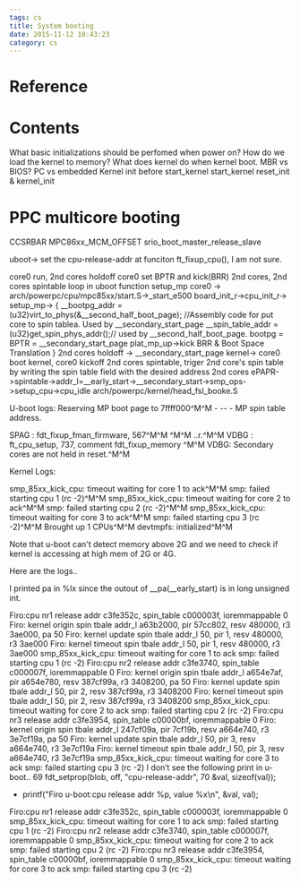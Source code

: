 ```yaml
---
tags: cs
title: System booting
date: 2015-11-12 10:43:23
category: cs
---
```


# Reference

# Contents
What basic initializations should be perfomed when power on?
How do we load the kernel to memory?
What does kernel do when kernel boot.
MBR vs BIOS?
PC vs embedded
Kernel init 
before start_kernel
start_kernel
reset_init & kernel_init



# PPC multicore booting
CCSRBAR
MPC86xx_MCM_OFFSET
srio_boot_master_release_slave

uboot->
set the cpu-release-addr at funciton ft_fixup_cpu(), I am not sure.

core0 run, 2nd cores holdoff
core0 set BPTR and kick(BRR) 2nd cores, 2nd cores spintable loop in uboot function setup_mp
core0 -> arch/powerpc/cpu/mpc85xx/start.S->_start_e500
board_init_r->cpu_init_r-> setup_mp-> {
__bootpg_addr = (u32)virt_to_phys(&__second_half_boot_page); //Assembly code for put core to spin tablea. Used by __secondary_start_page
__spin_table_addr = (u32)get_spin_phys_addr();// used by __second_half_boot_page.
bootpg = BPTR = __secondary_start_page
plat_mp_up->kick BRR & Boot Space Translation
}
2nd cores holdoff -> __secondary_start_page
kernel->
core0 boot kernel, core0 kickoff 2nd cores spintable, triger 2nd core's spin table by writing  the spin table field with the desired address
2nd cores ePAPR->spintable->addr_l=__early_start->__secondary_start->smp_ops->setup_cpu->cpu_idle
arch/powerpc/kernel/head_fsl_booke.S

U-boot logs:
Reserving MP boot page to 7ffff000^M^M - --   -   MP spin table
address.


SPAG : fdt_fixup_fman_firmware, 567^M^M
^M^M
..r.^M^M
VDBG : ft_cpu_setup, 737, comment fdt_fixup_memory ^M^M
VDBG: Secondary cores are not held in reset.^M^M



Kernel Logs:

smp_85xx_kick_cpu: timeout waiting for core 1 to ack^M^M
smp: failed starting cpu 1 (rc -2)^M^M
smp_85xx_kick_cpu: timeout waiting for core 2 to ack^M^M
smp: failed starting cpu 2 (rc -2)^M^M
smp_85xx_kick_cpu: timeout waiting for core 3 to ack^M^M
smp: failed starting cpu 3 (rc -2)^M^M
Brought up 1 CPUs^M^M
devtmpfs: initialized^M^M

Note that u-boot can't detect  memory above 2G and we need to check
if kernel is accessing at high mem of 2G or 4G.




Here are the logs..


I printed pa in %lx since the outout of __pa(__early_start) is in long unsigned int.

Firo:cpu nr1 release addr c3fe352c, spin_table c000003f, ioremmappable 0
Firo: kernel origin spin tbale addr_l a63b2000, pir 57cc802, resv 480000, r3 3ae000, pa 50
Firo: kernel update spin tbale addr_l 50, pir 1, resv 480000, r3 3ae000
Firo: kernel timeout spin tbale addr_l 50, pir 1, resv 480000, r3 3ae000
smp_85xx_kick_cpu: timeout waiting for core 1 to ack
smp: failed starting cpu 1 (rc -2)
Firo:cpu nr2 release addr c3fe3740, spin_table c000007f, ioremmappable 0
Firo: kernel origin spin tbale addr_l a654e7af, pir a654e780, resv 387cf99a, r3 3408200, pa 50
Firo: kernel update spin tbale addr_l 50, pir 2, resv 387cf99a, r3 3408200
Firo: kernel timeout spin tbale addr_l 50, pir 2, resv 387cf99a, r3 3408200
smp_85xx_kick_cpu: timeout waiting for core 2 to ack
smp: failed starting cpu 2 (rc -2)
Firo:cpu nr3 release addr c3fe3954, spin_table c00000bf, ioremmappable 0
Firo: kernel origin spin tbale addr_l 247cf09a, pir 7cf19b, resv a664e740, r3 3e7cf19a, pa 50
Firo: kernel update spin tbale addr_l 50, pir 3, resv a664e740, r3 3e7cf19a
Firo: kernel timeout spin tbale addr_l 50, pir 3, resv a664e740, r3 3e7cf19a
smp_85xx_kick_cpu: timeout waiting for core 3 to ack
smp: failed starting cpu 3 (rc -2)
I don’t see the following print in u-boot..
 69                                 fdt_setprop(blob, off, "cpu-release-addr",
 70                                                 &val, sizeof(val));
+ printf("Firo u-boot:cpu release addr %p, value %x\n", &val, val);


Firo:cpu nr1 release addr c3fe352c, spin_table c000003f, ioremmappable 0
smp_85xx_kick_cpu: timeout waiting for core 1 to ack
smp: failed starting cpu 1 (rc -2)
Firo:cpu nr2 release addr c3fe3740, spin_table c000007f, ioremmappable 0
smp_85xx_kick_cpu: timeout waiting for core 2 to ack
smp: failed starting cpu 2 (rc -2)
Firo:cpu nr3 release addr c3fe3954, spin_table c00000bf, ioremmappable 0
smp_85xx_kick_cpu: timeout waiting for core 3 to ack
smp: failed starting cpu 3 (rc -2)




